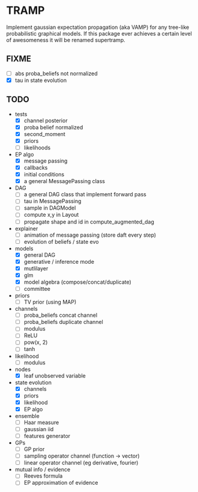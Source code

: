# TRAMP

Implement gaussian expectation propagation (aka VAMP)
for any tree-like probabilistic graphical models.
If this package ever achieves a certain level of awesomeness it
will be renamed supertramp.

## FIXME

- [ ] abs proba_beliefs not normalized
- [x] tau in state evolution

## TODO

- tests
  - [x] channel posterior
  - [x] proba belief normalized
  - [x] second_moment
  - [x] priors
  - [ ] likelihoods
- EP algo
  - [x] message passing
  - [x] callbacks
  - [x] initial conditions
  - [x] a general MessagePassing class
- DAG
  - [ ] a general DAG class that implement forward pass
  - [ ] tau in MessagePassing
  - [ ] sample in DAGModel
  - [ ] compute x,y in Layout
  - [ ] propagate shape and id in compute_augmented_dag
- explainer
  - [ ] animation of message passing (store daft every step)
  - [ ] evolution of beliefs / state evo
- models
  - [x] general DAG
  - [x] generative / inference mode
  - [x] mutlilayer
  - [x] glm
  - [x] model algebra (compose/concat/duplicate)
  - [ ] committee
- priors
  - [ ] TV prior (using MAP)
- channels
  - [ ] proba_beliefs concat channel
  - [ ] proba_beliefs duplicate channel
  - [ ] modulus
  - [ ] ReLU
  - [ ] pow(x, 2)
  - [ ] tanh
- likelihood
  - [ ] modulus
- nodes
  - [x] leaf unobserved variable
- state evolution
  - [x] channels
  - [x] priors
  - [x] likelihood
  - [x] EP algo
- ensemble
  - [ ] Haar measure
  - [ ] gaussian iid
  - [ ] features generator
- GPs
  - [ ] GP prior
  - [ ] sampling operator channel (function -> vector)
  - [ ] linear operator channel (eg derivative, fourier)
- mutual info / evidence
  - [ ] Reeves formula
  - [ ] EP approximation of evidence
